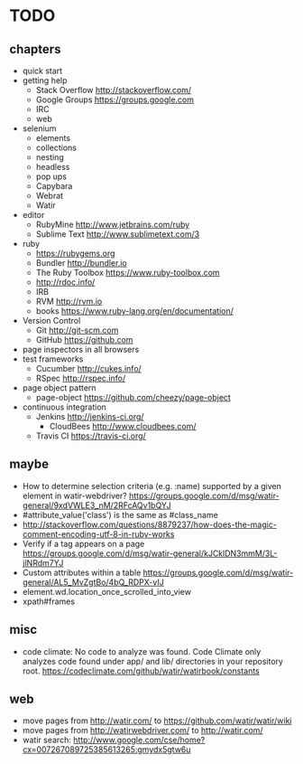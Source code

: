 # TODO

## chapters

- quick start
- getting help
  - Stack Overflow http://stackoverflow.com/
  - Google Groups https://groups.google.com
  - IRC
  - web
- selenium
  - elements
  - collections
  - nesting
  - headless
  - pop ups
  - Capybara
  - Webrat
  - Watir
- editor
  - RubyMine http://www.jetbrains.com/ruby
  - Sublime Text http://www.sublimetext.com/3
- ruby
  - https://rubygems.org
  - Bundler http://bundler.io
  - The Ruby Toolbox https://www.ruby-toolbox.com
  - http://rdoc.info/
  - IRB
  - RVM http://rvm.io
  - books https://www.ruby-lang.org/en/documentation/
- Version Control
  - Git http://git-scm.com
  - GitHub https://github.com
- page inspectors in all browsers
- test frameworks
  - Cucumber http://cukes.info/
  - RSpec http://rspec.info/
- page object pattern
  - page-object https://github.com/cheezy/page-object
- continuous integration
  - Jenkins http://jenkins-ci.org/
    - CloudBees http://www.cloudbees.com/
  - Travis CI https://travis-ci.org/

## maybe

- How to determine selection criteria (e.g. :name) supported by a given element in watir-webdriver? https://groups.google.com/d/msg/watir-general/9xdVWLE3_nM/2RFcAQv1bQYJ
- #attribute_value('class') is the same as #class_name
- http://stackoverflow.com/questions/8879237/how-does-the-magic-comment-encoding-utf-8-in-ruby-works
- Verify if a tag appears on a page https://groups.google.com/d/msg/watir-general/kJCklDN3mmM/3L-jlNRdm7YJ
- Custom attributes within a table https://groups.google.com/d/msg/watir-general/AL5_MvZgtBo/4bQ_RDPX-vIJ
- element.wd.location_once_scrolled_into_view
- xpath#frames

## misc

- code climate: No code to analyze was found. Code Climate only analyzes code found under app/ and lib/ directories in your repository root. https://codeclimate.com/github/watir/watirbook/constants

## web

- move pages from http://watir.com/ to https://github.com/watir/watir/wiki
- move pages from http://watirwebdriver.com/ to http://watir.com/
- watir search: http://www.google.com/cse/home?cx=007267089725385613265:gmydx5gtw6u
